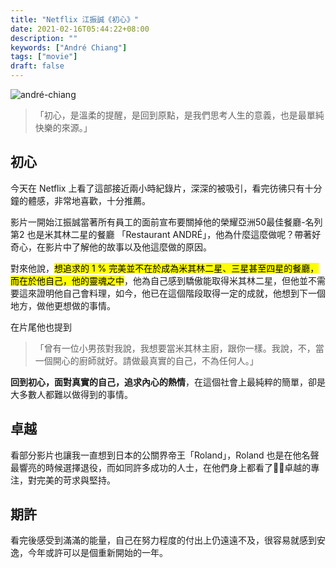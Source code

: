 ```yaml
---
title: "Netflix 江振誠《初心》"
date: 2021-02-16T05:44:22+08:00
description: ""
keywords: ["André Chiang"]
tags: ["movie"]
draft: false
---
```


![andré-chiang](/images/andré-chiang.png)

> 「初心，是溫柔的提醒，是回到原點，是我們思考人生的意義，也是最單純快樂的來源。」

## 初心

今天在 Netflix 上看了這部接近兩小時紀錄片，深深的被吸引，看完彷彿只有十分鐘的體感，非常地喜歡，十分推薦。

影片一開始江振誠當著所有員工的面前宣布要關掉他的榮耀亞洲50最佳餐廳-名列第2 也是米其林二星的餐廳 「Restaurant ANDRÉ」，他為什麼這麼做呢？帶著好奇心，在影片中了解他的故事以及他這麼做的原因。

對來他說，<mark>想追求的 1 % 完美並不在於成為米其林二星、三星甚至四星的餐廳，而在於他自己，他的靈魂之中</mark>，他為自己感到驕傲能取得米其林二星，但他並不需要這來證明他自己會料理，如今，他已在這個階段取得一定的成就，他想到下一個地方，做他更想做的事情。

在片尾他也提到

> 「曾有一位小男孩對我說，我想要當米其林主廚，跟你一樣。我說，不，當一個開心的廚師就好。請做最真實的自己，不為任何人。」

**回到初心，面對真實的自己，追求內心的熱情**，在這個社會上最純粹的簡單，卻是大多數人都難以做得到的事情。

## 卓越

看部分影片也讓我一直想到日本的公關界帝王「Roland」，Roland 也是在他名聲最響亮的時候選擇退役，而如同許多成功的人士，在他們身上都看了卓越的專注，對完美的苛求與堅持。

## 期許

看完後感受到滿滿的能量，自己在努力程度的付出上仍遠遠不及，很容易就感到安逸，今年或許可以是個重新開始的一年。
